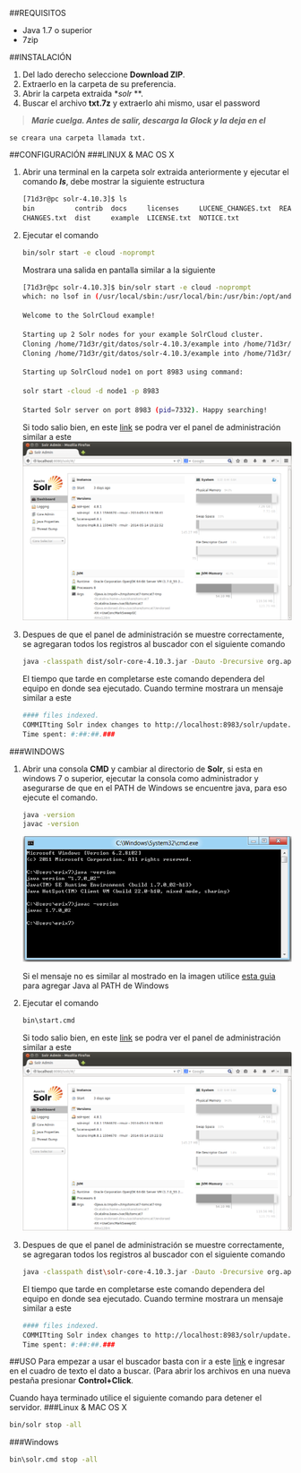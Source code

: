 ##REQUISITOS
- Java 1.7 o superior
- 7zip

##INSTALACIÓN
1. Del lado derecho seleccione **Download ZIP**.
2. Extraerlo en la carpeta de su preferencia.
3. Abrir la carpeta extraida **solr* **.
4. Buscar el archivo **txt.7z** y extraerlo ahi mismo, usar el password 
> **_Marie cuelga. Antes de salir, descarga la Glock y la deja en el_**

	se creara una carpeta llamada txt.

##CONFIGURACIÓN
###LINUX & MAC OS X
1. Abrir una terminal en la carpeta solr extraida anteriormente y ejecutar el comando _**ls**_, debe mostrar la siguiente estructura

	```sh
	[71d3r@pc solr-4.10.3]$ ls
	bin          contrib  docs     licenses     LUCENE_CHANGES.txt  README.txt               txt
    CHANGES.txt  dist     example  LICENSE.txt  NOTICE.txt          	SYSTEM_REQUIREMENTS.txt  txt.7z
	```
2. Ejecutar el comando 

	```sh
	bin/solr start -e cloud -noprompt
	```
	Mostrara una salida en pantalla similar a la siguiente

	```sh
	[71d3r@pc solr-4.10.3]$ bin/solr start -e cloud -noprompt
	which: no lsof in (/usr/local/sbin:/usr/local/bin:/usr/bin:/opt/android-sdk/tools:/usr/lib/jvm/default/bin:/usr/bin/site_perl:/usr/bin/vendor_perl:/usr/bin/core_perl)

	Welcome to the SolrCloud example!

	Starting up 2 Solr nodes for your example SolrCloud cluster.
	Cloning /home/71d3r/git/datos/solr-4.10.3/example into /home/71d3r/git/datos/solr-4.10.3/node1
	Cloning /home/71d3r/git/datos/solr-4.10.3/example into /home/71d3r/git/datos/solr-4.10.3/node2

	Starting up SolrCloud node1 on port 8983 using command:

	solr start -cloud -d node1 -p 8983   

	Started Solr server on port 8983 (pid=7332). Happy searching!
	```
    
	Si todo salio bien, en este [link](http://localhost:8983/solr/ "solr") se podra ver el panel de administración similar a este
    ![](/solr.png)
3. Despues de que el panel de administración se muestre correctamente, se agregaran todos los registros al buscador con el siguiente comando

	```sh
    java -classpath dist/solr-core-4.10.3.jar -Dauto -Drecursive org.apache.solr.util.SimplePostTool txt/
    ```
    El tiempo que tarde en completarse este comando dependera del equipo en donde sea ejecutado.
    Cuando termine mostrara un mensaje similar a este
    
    ```sh
    #### files indexed.
	COMMITting Solr index changes to http://localhost:8983/solr/update..
	Time spent: #:##:##.###
    ```

###WINDOWS
1. Abrir una consola **CMD** y cambiar al directorio de **Solr**, si esta en windows 7 o superior, ejecutar la consola como administrador y asegurarse de que en el PATH de Windows se encuentre java, para eso ejecute el comando.

	```sh
    java -version
    javac -version
    ```
	![](/java-windows.png)
	
	Si el mensaje no es similar al mostrado en la imagen utilice [esta guia](https://www.java.com/es/download/help/path.xml) para agregar Java al PATH de Windows
2. Ejecutar el comando 

	```sh
	bin\start.cmd
	```
    
	Si todo salio bien, en este [link](http://localhost:8983/solr/ "solr") se podra ver el panel de administración similar a este
    ![](/solr.png)
    
3. Despues de que el panel de administración se muestre correctamente, se agregaran todos los registros al buscador con el siguiente comando

	```sh
    java -classpath dist\solr-core-4.10.3.jar -Dauto -Drecursive org.apache.solr.util.SimplePostTool txt\
	```
	El tiempo que tarde en completarse este comando dependera del equipo en donde sea ejecutado.
	Cuando termine mostrara un mensaje similar a este

	```sh
	#### files indexed.
	COMMITting Solr index changes to http://localhost:8983/solr/update..
	Time spent: #:##:##.###
	```
    
##USO
Para empezar a usar el buscador basta con ir a este [link](http://localhost:8983/solr/collection1/browse) e ingresar en el cuadro de texto el dato a buscar.
(Para abrir los archivos en una nueva pestaña presionar **Control+Click**.

Cuando haya terminado utilice el siguiente comando para detener el servidor.
###Linux & MAC OS X

```sh
bin/solr stop -all
```

###Windows

```sh
bin\solr.cmd stop -all
```
